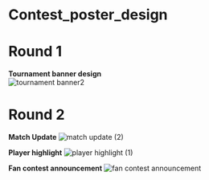 # Contest_poster_design
# Round 1
**Tournament banner design** <br>
![tournament banner2](https://github.com/user-attachments/assets/d7d5e8d4-0162-4398-876e-854dec522cd1)

# Round 2
**Match Update**
![match update (2)](https://github.com/user-attachments/assets/f46bf656-6693-49e6-9055-b58afe71d304)


**Player highlight**
![player highlight (1)](https://github.com/user-attachments/assets/0cfef47c-4e92-4d9c-8abf-32c8edf1adb4)


**Fan contest announcement**
![fan contest announcement](https://github.com/user-attachments/assets/02995f0a-e472-415a-96f6-877335b77ac9)

